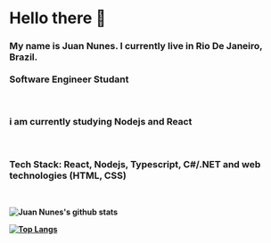 
# Hello there :wave:

<h3> 
 My name is Juan Nunes. I currently live in Rio De Janeiro, Brazil.
 <br>
 <br>
 <strong>Software Engineer Studant</strong>
</h3>
<br>
<h3>
i am currently studying Nodejs and React 
</h3>

<br>
<h3>
 <strong> Tech Stack: React, Nodejs, Typescript, C#/.NET and web technologies (HTML, CSS) <strong>
</h3>

<br>

![Juan Nunes's github stats](https://github-readme-stats.vercel.app/api?username=juannunesz&hide=contribs,prs&show_icons=true&theme=radical)


[![Top Langs](https://github-readme-stats.vercel.app/api/top-langs/?username=juannunesz&layout=compact&theme=radical)](https://github.com/juannunesz/github-readme-stats)
